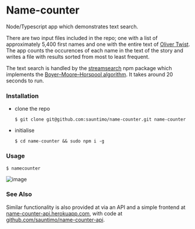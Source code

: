 # Name-counter
Node/Typescript app which demonstrates text search.

There are two input files included in the repo; one with a list of approximately 5,400 first names and one with the entire text of [Oliver Twist](https://en.wikipedia.org/wiki/Oliver_Twist). The app counts the occurences of each name in the text of the story and writes a file with results sorted from most to least frequent. 

The text search is handled by the [streamsearch](https://www.npmjs.com/package/streamsearch) npm package which implements the [Boyer–Moore–Horspool algorithm](https://en.wikipedia.org/wiki/Boyer%E2%80%93Moore%E2%80%93Horspool_algorithm). It takes around 20 seconds to run.

### Installation

- clone the repo
  ```
  $ git clone git@github.com:sauntimo/name-counter.git name-counter
  ```
  
- initialise
  ```
  $ cd name-counter && sudo npm i -g 
  ```

### Usage

```
$ namecounter
```

![image](https://user-images.githubusercontent.com/2720466/94945032-fdf06c00-04d1-11eb-83cd-3466eff93b92.png)


### See Also

Similar functionality is also provided at via an API and a simple frontend at [name-counter-api.herokuapp.com](https://name-counter-api.herokuapp.com/), with code at [github.com/sauntimo/name-counter-api](https://github.com/sauntimo/name-counter-api).
